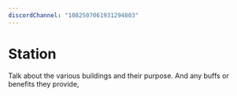 ```yaml
---
discordChannel: "1082507061931294803"
---
```


# Station
Talk about the various buildings and their purpose. And any buffs or benefits they provide, 